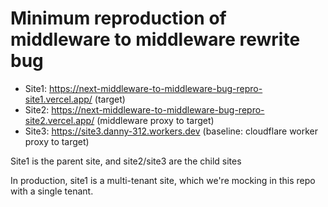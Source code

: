 # Minimum reproduction of middleware to middleware rewrite bug

- Site1: https://next-middleware-to-middleware-bug-repro-site1.vercel.app/ (target)
- Site2: https://next-middleware-to-middleware-bug-repro-site2.vercel.app/ (middleware proxy to target)
- Site3: https://site3.danny-312.workers.dev (baseline: cloudflare worker proxy to target)

Site1 is the parent site, and site2/site3 are the child sites

In production, site1 is a multi-tenant site, which we're mocking in this repo with a single tenant.
